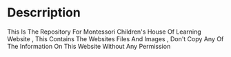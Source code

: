 # Descrription
This Is The Repository For Montessori Children's House Of Learning Website , This Contains The Websites Files And Images , Don't Copy Any Of The Information On This Website Without Any Permission 
